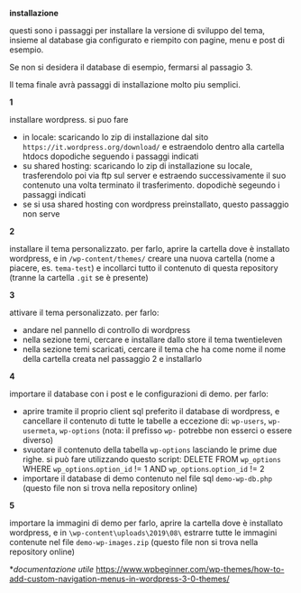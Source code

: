 
**installazione**

questi sono i passaggi per installare la versione di sviluppo del tema, insieme al database gia
configurato e riempito con pagine, menu e post di esempio.

Se non si desidera il database di esempio, fermarsi al passagio 3.

Il tema finale avrà passaggi di installazione molto piu semplici.

**1**

installare wordpress. si puo fare 
- in locale: scaricando lo zip di installazione dal sito `https://it.wordpress.org/download/` e estraendolo dentro alla cartella htdocs
dopodiche seguendo i passaggi indicati
- su shared hosting: scaricando lo zip di installazione su locale, trasferendolo poi via ftp sul server e estraendo successivamente il suo contenuto
una volta terminato il trasferimento. dopodichè segeundo i passaggi indicati
- se si usa shared hosting con wordpress preinstallato, questo passaggio non serve

**2**

installare il tema personalizzato.
per farlo, aprire la cartella dove è installato wordpress, e in `/wp-content/themes/`
creare una nuova cartella (nome a piacere, es. `tema-test`) e incollarci tutto il contenuto di questa repository
(tranne la cartella `.git` se è presente)

**3**

attivare il tema personalizzato.
per farlo:
- andare nel pannello di controllo di wordpress
- nella sezione temi, cercare e installare dallo store il tema twentieleven
- nella sezione temi scaricati, cercare il tema che ha come nome il nome della cartella creata nel passaggio 2 e installarlo

**4**

importare il database con i post e le configurazioni di demo.
per farlo:
- aprire tramite il proprio client sql preferito il database di wordpress, e cancellare il contenuto di tutte le tabelle a eccezione di:
`wp-users`, `wp-usermeta`, `wp-options` (nota: il prefisso `wp-` potrebbe non esserci o essere diverso)
- svuotare il contenuto della tabella `wp-options` lasciando le prime due righe. si può fare utilizzando questo script:
  DELETE FROM `wp_options` WHERE `wp_options`.`option_id` != 1 AND `wp_options`.`option_id` != 2
- importare il database di demo contenuto nel file sql `demo-wp-db.php` (questo file non si trova nella repository online)

**5**

importare la immagini di demo
per farlo, aprire la cartella dove è installato wordpress, e in `\wp-content\uploads\2019\08\`
estrarre tutte le immagini contenute nel file `demo-wp-images.zip` (questo file non si trova nella repository online)





**documentazione utile*
https://www.wpbeginner.com/wp-themes/how-to-add-custom-navigation-menus-in-wordpress-3-0-themes/
